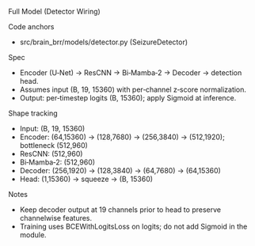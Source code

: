 Full Model (Detector Wiring)

Code anchors
- src/brain_brr/models/detector.py (SeizureDetector)

Spec
- Encoder (U‑Net) → ResCNN → Bi‑Mamba‑2 → Decoder → detection head.
- Assumes input (B, 19, 15360) with per‑channel z‑score normalization.
- Output: per‑timestep logits (B, 15360); apply Sigmoid at inference.

Shape tracking
- Input: (B, 19, 15360)
- Encoder: (64,15360) → (128,7680) → (256,3840) → (512,1920); bottleneck (512,960)
- ResCNN: (512,960)
- Bi‑Mamba‑2: (512,960)
- Decoder: (256,1920) → (128,3840) → (64,7680) → (64,15360)
- Head: (1,15360) → squeeze → (B, 15360)

Notes
- Keep decoder output at 19 channels prior to head to preserve channelwise features.
- Training uses BCEWithLogitsLoss on logits; do not add Sigmoid in the module.
